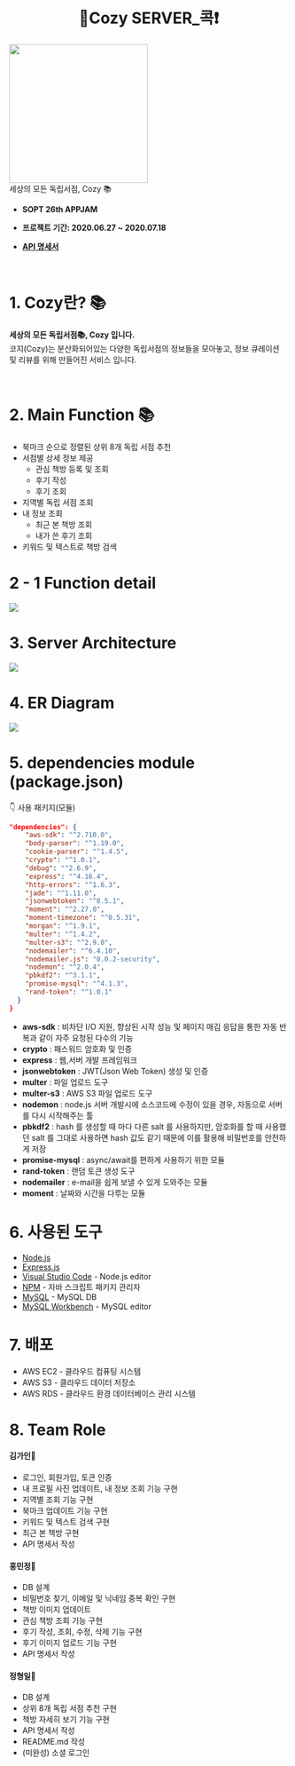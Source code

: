 <h1 align="center"> 📌Cozy SERVER_콕❗ </h1>


<p align="center">
<div align="center" style="display:flex;">
	<img src="./sancheckProject/image/cozy.png" width="250">
</div>
  세상의 모든 독립서점, Cozy 📚
</p>


* <b> SOPT 26th APPJAM
    
* 프로젝트 기간: 2020.06.27 ~ 2020.07.18

* [API 명세서](https://github.com/OurCozy/cozy-server/wiki/HOME%F0%9F%93%9A)</b>

<br>

# 1. Cozy란? 📚

<b>세상의 모든 독립서점📚, Cozy 입니다.</b>
<br>
코지(Cozy)는 분산화되어있는 다양한 독립서점의 정보들을 모아놓고, 정보 큐레이션 및 리뷰를 위해 만들어진 서비스 입니다.
</br>

<br>

# 2. Main Function 📚

- 북마크 순으로 정렬된 상위 8개 독립 서점 추천
- 서점별 상세 정보 제공
  - 관심 책방 등록 및 조회
  - 후기 작성
  - 후기 조회
- 지역별 독립 서점 조회
- 내 정보 조회
  - 최근 본 책방 조회
  - 내가 쓴 후기 조회
- 키워드 및 텍스트로 책방 검색


# 2 - 1 Function detail

<div align="center" style="display:flex;">
	<img src="https://user-images.githubusercontent.com/43127088/86893684-fae91800-c13c-11ea-886c-c04f72a587ef.PNG">
</div>

# 3. Server Architecture  
<div align="center" style="display:flex;">
	<img src="./sancheckProject/image/architecture.png">
</div>


# 4. ER Diagram  

<div align="center" style="display:flex;">
	<img src="./sancheckProject/image/erd.png">
</div>

# 5. dependencies module (package.json)

👇 사용 패키지(모듈)

```json
"dependencies": {
    "aws-sdk": "^2.710.0",
    "body-parser": "^1.19.0",
    "cookie-parser": "^1.4.5",
    "crypto": "^1.0.1",
    "debug": "^2.6.9",
    "express": "^4.16.4",
    "http-errors": "^1.6.3",
    "jade": "^1.11.0",
    "jsonwebtoken": "^8.5.1",
    "moment": "^2.27.0",
    "moment-timezone": "^0.5.31",
    "morgan": "^1.9.1",
    "multer": "^1.4.2",
    "multer-s3": "^2.9.0",
    "nodemailer": "^6.4.10",
    "nodemailer.js": "0.0.2-security",
    "nodemon": "^2.0.4",
    "pbkdf2": "^3.1.1",
    "promise-mysql": "^4.1.3",
    "rand-token": "^1.0.1"
  }
}

```
- **aws-sdk** : 비차단 I/O 지원, 향상된 시작 성능 및 페이지 매김 응답을 통한 자동 반복과 같이 자주 요청된 다수의 기능
- **crypto** : 패스워드 암호화 및 인증 
- **express** : 웹,서버 개발 프레임워크
- **jsonwebtoken** : JWT(Json Web Token) 생성 및 인증 
- **multer** : 파일 업로드 도구
- **multer-s3** : AWS S3 파일 업로드 도구
- **nodemon** : node.js 서버 개발시에 소스코드에 수정이 있을 경우, 자동으로 서버를 다시 시작해주는 툴
- **pbkdf2** : hash 를 생성할 때 마다 다른 salt 를 사용하지만, 암호화를 할 때 사용했던 salt 를 그대로 사용하면 hash 값도 같기 때문에 이를 활용해 비밀번호를 안전하게 저장
- **promise-mysql** : async/await를 편하게 사용하기 위한 모듈
- **rand-token** : 랜덤 토큰 생성 도구
- **nodemailer** : e-mail을 쉽게 보낼 수 있게 도와주는 모듈
- **moment** : 날짜와 시간을 다루는 모듈
# 6. 사용된 도구

* [Node.js](https://nodejs.org/ko/)
* [Express.js](http://expressjs.com/ko/) 
* [Visual Studio Code](https://code.visualstudio.com/) - Node.js editor
* [NPM](https://rometools.github.io/rome/) - 자바 스크립트 패키지 관리자
* [MySQL](https://www.mysql.com/) - MySQL DB
* [MySQL Workbench](https://www.mysql.com/products/workbench/) - MySQL editor


# 7. 배포

* AWS EC2 - 클라우드 컴퓨팅 시스템
* AWS S3 - 클라우드 데이터 저장소
* AWS RDS - 클라우드 환경 데이터베이스 관리 시스템

# 8. Team Role

####  김가인📕

- 로그인, 회원가입, 토큰 인증
- 내 프로필 사진 업데이트, 내 정보 조회 기능 구현
- 지역별 조회 기능 구현
- 북마크 업데이트 기능 구현
- 키워드 및 텍스트 검색 구현
- 최근 본 책방 구현
- API 명세서 작성 

####  홍민정📗

- DB 설계
- 비밀번호 찾기, 이메일 및 닉네임 중복 확인 구현
- 책방 이미지 업데이트
- 관심 책방 조회 기능 구현
- 후기 작성, 조회, 수정, 삭제 기능 구현
- 후기 이미지 업로드 기능 구현
- API 명세서 작성

####  정형일📘

- DB 설계
- 상위 8개 독립 서점 추천 구현
- 책방 자세히 보기 기능 구현
- API 명세서 작성
- README.md 작성
- (미완성) 소셜 로그인
